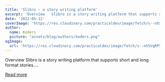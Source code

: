 ```yaml
---
title: 'Slibro — a story writing platform'
excerpt: 'Overview   Slibro is a story writing platform that supports short and long format stories....'
date: '2022-05-12'
coverImage: 'https://res.cloudinary.com/practicaldev/image/fetch/s--nhSVqRP5--/c_imagga_scale,f_auto,fl_progressive,h_420,q_auto,w_1000/https://dev-to-uploads.s3.amazonaws.com/uploads/articles/hvmajzpm9j3p01mygmlt.png'
author:
  name: Koders
  picture: "assets/blog/authors/koders.png"
ogImage:
  url: 'https://res.cloudinary.com/practicaldev/image/fetch/s--nhSVqRP5--/c_imagga_scale,f_auto,fl_progressive,h_420,q_auto,w_1000/https://dev-to-uploads.s3.amazonaws.com/uploads/articles/hvmajzpm9j3p01mygmlt.png'
---
```


Overview   Slibro is a story writing platform that supports short and long format stories....

[Read more](https://dev.to/sbis04/slibro-a-story-writing-platform-4oll)
